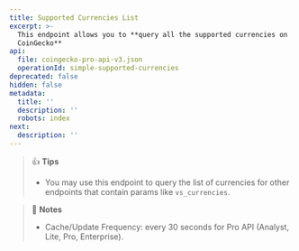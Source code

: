 ```yaml
---
title: Supported Currencies List
excerpt: >-
  This endpoint allows you to **query all the supported currencies on
  CoinGecko**
api:
  file: coingecko-pro-api-v3.json
  operationId: simple-supported-currencies
deprecated: false
hidden: false
metadata:
  title: ''
  description: ''
  robots: index
next:
  description: ''
---
```

> 👍 **Tips**
>
> * You may use this endpoint to query the list of currencies for other endpoints that contain params like `vs_currencies`.

> 📘 **Notes**
>
> * Cache/Update Frequency: every 30 seconds for Pro API (Analyst, Lite, Pro, Enterprise).
